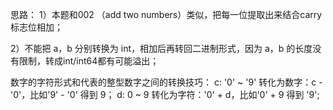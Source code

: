 思路：
  1）本题和002 （add two numbers）类似，把每一位提取出来结合carry标志位相加；

  2）不能把 a，b 分别转换为 int，相加后再转回二进制形式，因为 a，b 的长度没有限制，转成int/int64都有可能溢出；

  数字的字符形式和代表的整型数字之间的转换技巧：
  c: '0' ~ '9'  转化为数字：c - '0'，比如'9' - '0' 得到 9；
  d: 0 ~ 9      转化为字符：'0' + d，比如'0' + 9 得到 '9';
